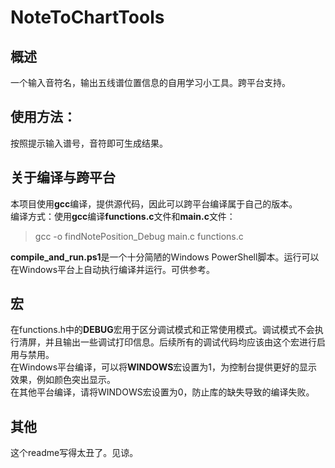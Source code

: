 # NoteToChartTools
## 概述
一个输入音符名，输出五线谱位置信息的自用学习小工具。跨平台支持。
## 使用方法：
按照提示输入谱号，音符即可生成结果。

## 关于编译与跨平台
本项目使用**gcc**编译，提供源代码，因此可以跨平台编译属于自己的版本。  
编译方式：使用**gcc**编译**functions.c**文件和**main.c**文件：  
> gcc -o findNotePosition_Debug main.c functions.c

**compile_and_run.ps1**是一个十分简陋的Windows PowerShell脚本。运行可以在Windows平台上自动执行编译并运行。可供参考。  

## 宏
在functions.h中的**DEBUG**宏用于区分调试模式和正常使用模式。调试模式不会执行清屏，并且输出一些调试打印信息。后续所有的调试代码均应该由这个宏进行启用与禁用。  
在Windows平台编译，可以将**WINDOWS**宏设置为1，为控制台提供更好的显示效果，例如颜色突出显示。  
在其他平台编译，请将WINDOWS宏设置为0，防止库的缺失导致的编译失败。 

## 其他
这个readme写得太丑了。见谅。
